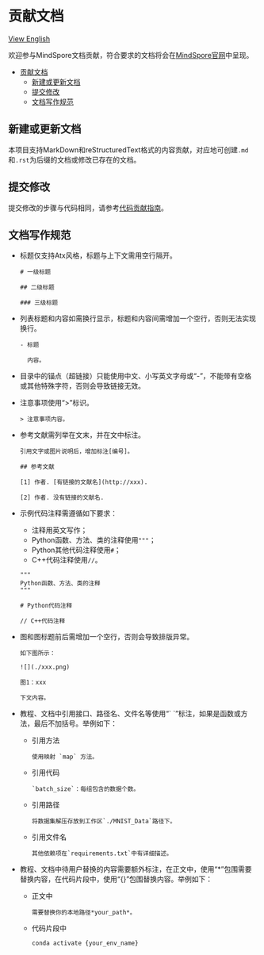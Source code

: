 ﻿# 贡献文档

[View English](./CONTRIBUTING_DOC.md)

欢迎参与MindSpore文档贡献，符合要求的文档将会在[MindSpore官网](http://www.mindspore.cn)中呈现。

<!-- TOC -->

- [贡献文档](#贡献文档)
    - [新建或更新文档](#新建或更新文档)
    - [提交修改](#提交修改)
    - [文档写作规范](#文档写作规范)

<!-- /TOC -->

## 新建或更新文档

本项目支持MarkDown和reStructuredText格式的内容贡献，对应地可创建```.md```和```.rst```为后缀的文档或修改已存在的文档。

## 提交修改

提交修改的步骤与代码相同，请参考[代码贡献指南](https://gitee.com/mindspore/mindspore/blob/master/CONTRIBUTING.md)。

## 文档写作规范

- 标题仅支持Atx风格，标题与上下文需用空行隔开。

  ```
  # 一级标题

  ## 二级标题

  ### 三级标题
  ```

- 列表标题和内容如需换行显示，标题和内容间需增加一个空行，否则无法实现换行。

  ```
  - 标题

    内容。
  ```

- 目录中的锚点（超链接）只能使用中文、小写英文字母或“-”，不能带有空格或其他特殊字符，否则会导致链接无效。

- 注意事项使用“>”标识。

  ```
  > 注意事项内容。
  ```  

- 参考文献需列举在文末，并在文中标注。
  
  ```
  引用文字或图片说明后，增加标注[编号]。

  ## 参考文献

  [1] 作者. [有链接的文献名](http://xxx).
  
  [2] 作者. 没有链接的文献名.
  ```

- 示例代码注释需遵循如下要求：

  - 注释用英文写作；
  - Python函数、方法、类的注释使用```"""```；
  - Python其他代码注释使用```#```；
  - C++代码注释使用```//```。

  ```
  """
  Python函数、方法、类的注释
  """

  # Python代码注释

  // C++代码注释

  ```

- 图和图标题前后需增加一个空行，否则会导致排版异常。

   ```
  如下图所示：

  ![](./xxx.png)

  图1：xxx

  下文内容。
  ```

- 教程、文档中引用接口、路径名、文件名等使用“\` \`”标注，如果是函数或方法，最后不加括号。举例如下：
  
  - 引用方法
  
    ```
    使用映射 `map` 方法。
    ```
    
  - 引用代码
   
    ```
    `batch_size`：每组包含的数据个数。
    ```

  - 引用路径
  
    ```
    将数据集解压存放到工作区`./MNIST_Data`路径下。
    ```

  - 引用文件名
    
    ```
    其他依赖项在`requirements.txt`中有详细描述。
    ```

- 教程、文档中待用户替换的内容需要额外标注，在正文中，使用“*”包围需要替换内容，在代码片段中，使用“{}”包围替换内容。举例如下：
  
  - 正文中

    ```
    需要替换你的本地路径*your_path*。
    ```
  
  - 代码片段中

    ```
    conda activate {your_env_name}
    ```

